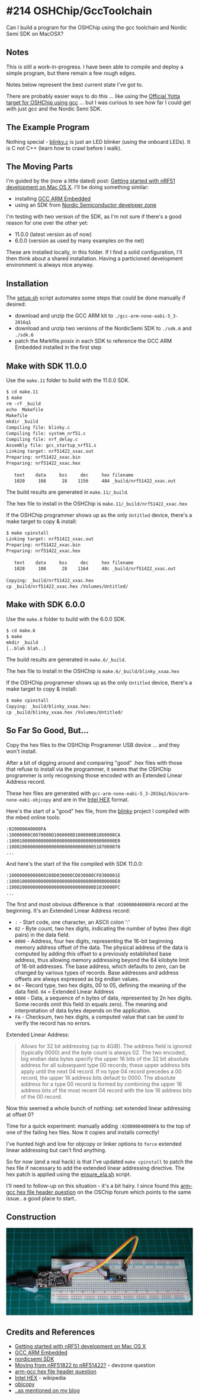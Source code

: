 # #214 OSHChip/GccToolchain

Can I build a program for the OSHChip using the gcc toolchain and Nordic Semi SDK on MacOSX?

## Notes

This is still a work-in-progress. I have been able to compile and deploy a simple program, but there remain a few rough edges.

Notes below represent the best current state I've got to.

There are probably easier ways to do this ... like using the
[Official Yotta target for OSHChip using gcc](https://github.com/OSHChip/target-OSHChip-gcc) ...
but I was curious to see how far I could get with just gcc and the Nordic Semi SDK.

## The Example Program

Nothing special - [blinky.c](./blinky.c) is just an LED blinker (using the onboard LEDs).
It is C not C++ (learn how to crawl before I walk).


## The Moving Parts

I'm guided by the (now a little dated) post:
[Getting started with nRF51 development on Mac OS X](https://devzone.nordicsemi.com/blogs/22/getting-started-with-nrf51-development-on-mac-os-x/). I'll be doing something similar:

* installing [GCC ARM Embedded](https://launchpad.net/gcc-arm-embedded)
* using an SDK from [Nordic Semiconductor developer zone](http://developer.nordicsemi.com/)

I'm testing with two version of the SDK, as I'm not sure if there's a good reason for one over the other yet:

* 11.0.0 (latest version as of now)
* 6.0.0 (version as used by many examples on the net)

These are installed locally, in this folder. If I find a solid configuration, I'll then think about a shared installation.
Having a particioned development environment is always nice anyway.


## Installation

The [setup.sh](./setup.sh) script automates some steps that could be done manually if desired:

* download and unzip the GCC ARM kit to `./gcc-arm-none-eabi-5_3-2016q1`
* download and unzip two versions of the NordicSemi SDK to `./sdk.6` and `./sdk.6`
* patch the Markfile.posix in each SDK to reference the GCC ARM Embedded installed in the first step

## Make with SDK 11.0.0

Use the `make.11` folder to build with the 11.0.0 SDK.

```
$ cd make.11
$ make
rm -rf _build
echo  Makefile
Makefile
mkdir _build
Compiling file: blinky.c
Compiling file: system_nrf51.c
Compiling file: nrf_delay.c
Assembly file: gcc_startup_nrf51.s
Linking target: nrf51422_xxac.out
Preparing: nrf51422_xxac.bin
Preparing: nrf51422_xxac.hex

   text    data     bss     dec     hex filename
   1020     108      28    1156     484 _build/nrf51422_xxac.out

```

The build results are generated in `make.11/_build`.

The hex file to install in the OSHChip is `make.11/_build/nrf51422_xxac.hex`

If the OSHChip programmer shows up as the only `Untitled` device, there's a make target to copy & install:

```
$ make cpinstall
Linking target: nrf51422_xxac.out
Preparing: nrf51422_xxac.bin
Preparing: nrf51422_xxac.hex

   text    data     bss     dec     hex filename
   1028     108      28    1164     48c _build/nrf51422_xxac.out

Copying: _build/nrf51422_xxac.hex
cp _build/nrf51422_xxac.hex /Volumes/Untitled/
```

## Make with SDK 6.0.0

Use the `make.6` folder to build with the 6.0.0 SDK.

```
$ cd make.6
$ make
mkdir _build
[..blah blah..]

```

The build results are generated in `make.6/_build`.

The hex file to install in the OSHChip is `make.6/_build/blinky_xxaa.hex`

If the OSHChip programmer shows up as the only `Untitled` device, there's a make target to copy & install:

```
$ make cpinstall
Copying: _build/blinky_xxaa.hex:
cp _build/blinky_xxaa.hex /Volumes/Untitled/

```

## So Far So Good, But...

Copy the hex files to the OSHChip Programmer USB device ... and they won't install.

After a bit of digging around and comparing "good" .hex files with those that refuse to install via the programmer,
it seems that the OSHChip programmer is only recognising those encoded with an Extended Linear Address record.

These hex files are generated with `gcc-arm-none-eabi-5_3-2016q1/bin/arm-none-eabi-objcopy` and are in the
[Intel HEX](https://en.wikipedia.org/wiki/Intel_HEX) format.

Here's the start of a "good" hex file, from the [blinky](../blinky) project I compiled with the mbed online tools:

```
:020000040000FA
:10000000C0070000D1060000D1000000B1060000CA
:1000100000000000000000000000000000000000E0
:100020000000000000000000000000005107000078
...
```

And here's the start of the file compiled with SDK 11.0.0:

```
:10000000008000208D030000CD030000CF0300001E
:1000100000000000000000000000000000000000E0
:10002000000000000000000000000000D1030000FC
...
```

The first and most obvious difference is that `:020000040000FA` record at the beginning. It's an Extended Linear Address record:

* `:` - Start code, one character, an ASCII colon ':'
* `02` - Byte count, two hex digits, indicating the number of bytes (hex digit pairs) in the data field.
* `0000` - Address, four hex digits, representing the 16-bit beginning memory address offset of the data. The physical address of the data is computed by adding this offset to a previously established base address, thus allowing memory addressing beyond the 64 kilobyte limit of 16-bit addresses. The base address, which defaults to zero, can be changed by various types of records. Base addresses and address offsets are always expressed as big endian values.
* `04` - Record type, two hex digits, 00 to 05, defining the meaning of the data field. `04` = Extended Linear Address
* `0000` - Data, a sequence of n bytes of data, represented by 2n hex digits. Some records omit this field (n equals zero). The meaning and interpretation of data bytes depends on the application.
* `FA` - Checksum, two hex digits, a computed value that can be used to verify the record has no errors.

Extended Linear Address:

> Allows for 32 bit addressing (up to 4GiB). The address field is ignored (typically 0000) and the byte count is always 02. The two encoded, big endian data bytes specify the upper 16 bits of the 32 bit absolute address for all subsequent type 00 records; these upper address bits apply until the next 04 record. If no type 04 record precedes a 00 record, the upper 16 address bits default to 0000. The absolute address for a type 00 record is formed by combining the upper 16 address bits of the most recent 04 record with the low 16 address bits of the 00 record.

Now this seemed a whole bunch of nothing: set extended linear addressing at offset 0?

Time for a quick experiment: manually adding `:020000040000FA` to the top of one of the failing hex files. Now it copies and installs correctly!

I've hunted high and low for objcopy or linker options to `force` extended linear addressing but can't find anything.

So for now (and a real hack) is that I've updated `make cpinstall` to patch the hex file if necessary to add the extended linear addressing directive. The hex patch is applied using the [ensure_ela.sh](./ensure_ela.sh) script.

I'll need to follow-up on this situation - it's a bit hairy.
I since found this [arm-gcc hex file header question](http://www.oshchip.com/forum/viewtopic.php?f=7&p=395#p395)
on the OSChip forum which points to the same issue.. a good place to start..

## Construction

![The Build](./assets/GccToolchain_build.jpg?raw=true)

## Credits and References
* [Getting started with nRF51 development on Mac OS X](https://devzone.nordicsemi.com/blogs/22/getting-started-with-nrf51-development-on-mac-os-x/)
* [GCC ARM Embedded](https://launchpad.net/gcc-arm-embedded)
* [nordicsemi SDK](http://developer.nordicsemi.com/)
* [Moving from nRF51822 to nRF51422?](https://devzone.nordicsemi.com/question/30569/moving-from-nrf51822-to-nrf51422/) - devzone question
* [arm-gcc hex file header question](http://www.oshchip.com/forum/viewtopic.php?f=7&p=395#p395)
* [Intel HEX](https://en.wikipedia.org/wiki/Intel_HEX) - wikipedia
* [objcopy](https://sourceware.org/binutils/docs/binutils/objcopy.html)
* [..as mentioned on my blog](http://blog.tardate.com/2016/07/littlearduinoprojects214-oshchip-gcc.html)
